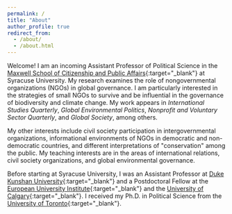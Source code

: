 ```yaml
---
permalink: /
title: "About"
author_profile: true
redirect_from:
  - /about/
  - /about.html
---
```


Welcome! I am an incoming Assistant Professor of Political Science in the [Maxwell School of Citizenship and Public Affairs](https://www.maxwell.syr.edu/){:target="_blank"} at Syracuse University. My research examines the role of nongovernmental organizations (NGOs) in global governance. I am particularly interested in the strategies of small NGOs to survive and be influential in the governance of biodiversity and climate change. My work appears in *International Studies Quarterly*, *Global Environmental Politics*, *Nonprofit and Voluntary Sector Quarterly*, and *Global Society*, among others.

My other interests include civil society participation in intergovernmental organizations, informational environments of NGOs in democratic and non-democratic countries, and different interpretations of "conservation" among the public. My teaching interests are in the areas of international relations, civil society organizations, and global environmental governance.

Before starting at Syracuse University, I was an Assistant Professor at [Duke Kunshan University](https://www.dukekunshan.edu.cn/){:target="_blank"} and a Postdoctoral Fellow at the [European University Institute](https://www.eui.eu/en/home){:target="_blank"} and the [University of Calgary](https://www.ucalgary.ca/){:target="_blank"}. I received my Ph.D. in Political Science from the [University of Toronto](https://www.utoronto.ca/){:target="_blank"}.
